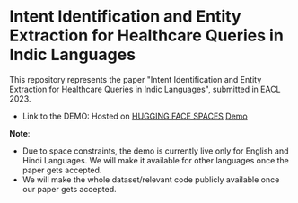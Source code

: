 # Intent Identification and Entity Extraction for Healthcare Queries in Indic Languages

This repository represents the paper "Intent Identification and Entity Extraction for Healthcare Queries in Indic Languages", submitted in EACL 2023.

* Link to the DEMO: Hosted on [HUGGING FACE SPACES](https://huggingface.co/spaces/indichealth/indic-health-demo)
[Demo](./screenshots/english_query_1.png)

**Note**:
* Due to space constraints, the demo is currently live only for English and Hindi Languages. We will make it available for other languages once the paper gets accepted.
* We will make the whole dataset/relevant code publicly available once our paper gets accepted.
         
